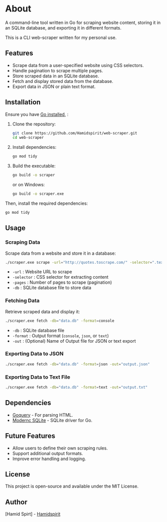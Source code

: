 # About
A command-line tool written in Go for scraping website content, storing it in an SQLite database, and exporting it in different formats.

This is a CLI web-scraper written for my personal use.


## Features

- Scrape data from a user-specified website using CSS selectors.
- Handle pagination to scrape multiple pages.
- Store scraped data in an SQLite database.
- Fetch and display stored data from the database.
- Export data in JSON or plain text format.

## Installation

Ensure you have [Go installed](https://go.dev/doc/install), :
1. Clone the repository:

    ```sh
    git clone https://github.com/Hamidspirit/web-scraper.git
    cd web-scraper
    ```

2. Install dependencies:
   ```sh
   go mod tidy
   ```

3. Build the executable:
   ```sh
   go build -o scraper
   ```

   or on Windows:
   ```sh
   go build -o scraper.exe
   ```
Then, install the required dependencies:

```sh
go mod tidy
```

## Usage

### Scraping Data
Scrape data from a website and store it in a database:
```sh
./scraper.exe scrape -url="http://quotes.toscrape.com/" -selector=".text" -pages=3 -db="data.db"
```
- `-url` : Website URL to scrape
- `-selector` : CSS selector for extracting content
- `-pages` : Number of pages to scrape (pagination)
- `-db` : SQLite database file to store data

### Fetching Data
Retrieve scraped data and display it:
```sh
./scraper.exe fetch -db="data.db" -format=console
```
- `-db` : SQLite database file
- `-format` : Output format (`console`, `json`, or `text`)
- `-out` : (Optional) Name of Output file for JSON or text export

### Exporting Data to JSON
```sh
./scraper.exe fetch -db="data.db" -format=json -out="output.json"
```

### Exporting Data to Text File
```sh
./scraper.exe fetch -db="data.db" -format=text -out="output.txt"
```

## Dependencies
- [Goquery](https://github.com/PuerkitoBio/goquery) - For parsing HTML.
- [Modernc SQLite](https://pkg.go.dev/modernc.org/sqlite) - SQLite driver for Go.

## Future Features
- Allow users to define their own scraping rules.
- Support additional output formats.
- Improve error handling and logging.

## License
This project is open-source and available under the MIT License.

## Author
[Hamid Spirt] - [Hamidspirit](https://github.com/Hamidspirit)


